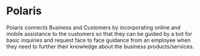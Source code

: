 # Polaris
Polaris connects Business and Customers by incorporating online and mobile assistance to the customers so that they can be guided by a bot for basic inquiries and request face to face guidance from an employee when they need to further their  knowledge about the business products/services.
